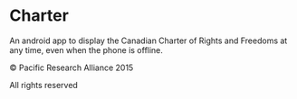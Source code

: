 # Charter
An android app to display the Canadian Charter of Rights and Freedoms at any time, even when the phone is offline.

© Pacific Research Alliance 2015

All rights reserved
